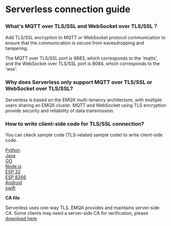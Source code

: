 <!-- markdownlint-disable MD001 -->

# Serverless connection guide


### What's MQTT over TLS/SSL and WebSocket over TLS/SSL？

Add TLS/SSL encryption to MQTT or WebSocket protocol communication to ensure that the communication is secure from eavesdropping and tampering.

The MQTT over TLS/SSL port is 8883, which corresponds to the 'mqtts', and the WebSocket over TLS/SSL port is 8084, which corresponds to the 'wss'.



### Why does Serverless only support MQTT over TLS/SSL or WebSocket over TLS/SSL?

Serverless is based on the EMQX multi-tenancy architecture, with multiple users sharing an EMQX cluster. MQTT and WebSocket using TLS encryption provide security and reliability of data transmission.


### How to write client-side code for TLS/SSL connection?

You can ckeck sample code (TLS-related sample code) to write client-side code.

[Python](https://github.com/emqx/MQTT-Client-Examples/tree/master/mqtt-client-Python3)<br>
[Java](https://github.com/emqx/MQTT-Client-Examples/tree/master/mqtt-client-Java)<br>
[GO](https://github.com/emqx/MQTT-Client-Examples/tree/master/mqtt-client-Go)<br>
[Node.js](https://github.com/emqx/MQTT-Client-Examples/tree/master/mqtt-client-Node.js)<br>
[ESP 32](https://github.com/emqx/MQTT-Client-Examples/tree/master/mqtt-client-ESP32)<br>
[ESP 8266](https://github.com/emqx/MQTT-Client-Examples/tree/master/mqtt-client-ESP8266)<br>
[Android](https://github.com/emqx/MQTT-Client-Examples/tree/master/mqtt-client-Android)<br>
[swift](https://github.com/emqx/MQTT-Client-Examples/tree/master/mqtt-client-swift)<br>

**CA file**

Serverless uses one-way TLS. EMQX provides and maintains server-side CA. Some clients may need a server-side CA for verification, please [download here](https://assets.emqx.com/data/emqxsl-ca.crt).



